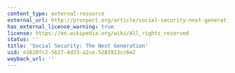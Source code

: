 ```yaml
---
content_type: external-resource
external_url: http://prospect.org/article/social-security-next-generation
has_external_license_warning: true
license: https://en.wikipedia.org/wiki/All_rights_reserved
status: ''
title: 'Social Security: The Next Generation'
uid: e1628fc2-5b27-4d33-a2ce-5281913cc6e2
wayback_url: ''
---
```

